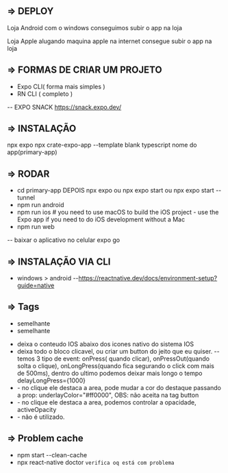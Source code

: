 ## => DEPLOY

Loja Android
com o windows conseguimos subir o app na loja

Loja Apple
alugando maquina apple na internet consegue subir o app na loja


## => FORMAS DE CRIAR UM PROJETO

- Expo CLI( forma mais simples )
- RN CLI ( completo  )

-- EXPO SNACK 
https://snack.expo.dev/


## => INSTALAÇÃO
npx expo
npx crate-expo-app  --template 
blank typescript
nome do app(primary-app)

## => RODAR

- cd primary-app   DEPOIS npx expo ou npx expo start ou npx expo start --tunnel
- npm run android
- npm run ios # you need to use macOS to build the iOS project - use the Expo app if you need to do iOS development without a Mac
- npm run web

-- baixar o aplicativo no celular expo go

## => INSTALAÇÃO VIA CLI
- windows > android
--https://reactnative.dev/docs/environment-setup?guide=native



## => Tags
- <View> semelhante <div>
- <Text> semelhante <p>
- <SafeAreView> deixa o conteudo IOS abaixo dos icones nativo do sistema IOS
- <Pressable> deixa todo o bloco clicavel, ou criar um button do jeito que eu quiser. 
-- temos 3 tipo de event: onPress( quando clicar), onPressOut(quando solta o clique), onLongPress(quando fica segurando o click com mais de 500ms), dentro do ultimo podemos deixar mais longo o tempo delayLongPress={1000}
- <TouchableHighlight> - no clique ele destaca a area, pode mudar a cor do destaque passando a prop: underlayColor="#ff0000", OBS: não aceita na tag button
- <Touchopacity> - no clique ele destaca a area, podemos controlar a opacidade, activeOpacity
- <TouchableWithoutFeedBack> - não é utilizado.


## => Problem cache 
- npm start --clean-cache
- npx react-native doctor `verifica oq está com problema`